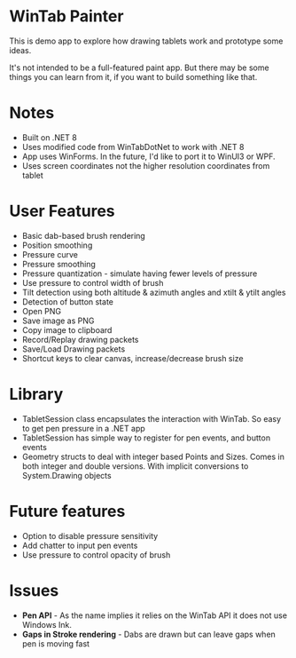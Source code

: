 WinTab Painter
==============

This is demo app to explore how drawing tablets work and prototype some ideas.

It's not intended to be a full-featured paint app. But there may be some
things you can learn from it, if you want to build something like that.

Notes
===========

- Built on .NET 8
- Uses modified code from WinTabDotNet to work with .NET 8
- App uses WinForms. In the future, I'd like to port it to WinUI3 or WPF.
- Uses screen coordinates not the higher resolution coordinates from tablet
  
User Features
===========
- Basic dab-based brush rendering
- Position smoothing
- Pressure curve
- Pressure smoothing
- Pressure quantization - simulate having fewer levels of pressure
- Use pressure to control width of brush
- Tilt detection using both altitude & azimuth angles and xtilt & ytilt angles
- Detection of button state
- Open PNG
- Save image as PNG
- Copy image to clipboard
- Record/Replay drawing packets
- Save/Load Drawing packets
- Shortcut keys to clear canvas, increase/decrease brush size

Library
===========
- TabletSession class encapsulates the interaction with WinTab. So easy to get pen pressure in a .NET app
- TabletSession has simple way to register for pen events, and button events
- Geometry structs to deal with integer based Points and Sizes. Comes in both integer and double versions. With implicit conversions to System.Drawing objects

Future features
===========
- Option to disable pressure sensitivity
- Add chatter to input pen events
- Use pressure to control opacity of brush

Issues 
===========
- **Pen API** - As the name implies it relies on the WinTab API it does not use Windows Ink.
- **Gaps in Stroke rendering** - Dabs are drawn but can leave gaps when pen is moving fast

